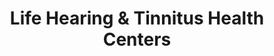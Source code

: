 ---
title: "Life Hearing & Tinnitus Health Centers"
url: /fort-myers/life-hearing-und-tinnitus-health-centers/
shop: Hörgeräte
---